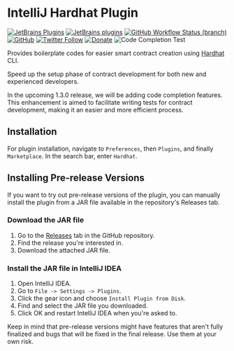 # IntelliJ Hardhat Plugin

[![JetBrains Plugins](https://img.shields.io/jetbrains/plugin/v/18551-hardhat)](https://plugins.jetbrains.com/plugin/18551-hardhat)
[![JetBrains plugins](https://img.shields.io/jetbrains/plugin/d/18551-hardhat)](https://plugins.jetbrains.com/plugin/18551-hardhat/versions)
[![GitHub Workflow Status (branch)](https://img.shields.io/github/actions/workflow/status/KartanHQ/intellij-hardhat/build.yml?branch=master)](https://github.com/KartanHQ/intellij-hardhat/actions/workflows/build.yml)
[![GitHub](https://img.shields.io/github/license/KartanHQ/intellij-hardhat)](https://github.com/KartanHQ/intellij-hardhat/blob/master/LICENSE)
[![Twitter Follow](https://img.shields.io/badge/follow-%40nekofar-1DA1F2?logo=twitter&style=flat)](https://twitter.com/nekofar)
[![Donate](https://img.shields.io/badge/donate-nekofar.crypto-a2b9bc?logo=ko-fi&logoColor=white)](https://ud.me/nekofar.crypto)
![Code Completion Test](https://github.com/arne-fuchs/intellij-hardhat/actions/workflows/run-gradle-tests.yml/badge.svg)

<!-- Plugin description -->
Provides boilerplate codes for easier smart contract creation using [Hardhat](https://hardhat.org) CLI.

Speed up the setup phase of contract development for both new and experienced developers.

In the upcoming 1.3.0 release, we will be adding code completion features. This enhancement is aimed to facilitate writing tests for contract development, making it an easier and more efficient process.
<!-- Plugin description end -->

## Installation

For plugin installation, navigate to `Preferences`, then `Plugins`, and finally `Marketplace`. In the search bar, enter `Hardhat`.

## Installing Pre-release Versions

If you want to try out pre-release versions of the plugin, you can manually install the plugin from a JAR file available in the repository's Releases tab.

### Download the JAR file

1. Go to the [Releases](https://github.com/arne-fuchs/intellij-hardhat/releases) tab in the GitHub repository.
2. Find the release you're interested in.
3. Download the attached JAR file.

### Install the JAR file in IntelliJ IDEA

1. Open IntelliJ IDEA.
2. Go to `File -> Settings -> Plugins`.
3. Click the gear icon and choose `Install Plugin from Disk`.
4. Find and select the JAR file you downloaded.
5. Click OK and restart IntelliJ IDEA when you're asked to.

Keep in mind that pre-release versions might have features that aren't fully finalized and bugs that will be fixed in the final release. Use them at your own risk.